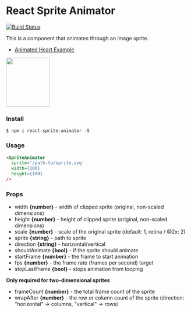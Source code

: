 # React Sprite Animator

[![Build Status](https://travis-ci.org/RadPad/react-sprite-animator.svg?branch=master)](https://travis-ci.org/RadPad/react-sprite-animator)

This is a component that animates through an image sprite. 

- [Animated Heart Example](http://react-sprite-animator.surge.sh/) 

<img src='https://raw.githubusercontent.com/RadPad/react-sprite-animator/master/examples/padman-go.gif' width='120px' height='134px'>


### Install

    $ npm i react-sprite-animator -S

### Usage

```html
<SpriteAnimator
  sprite='/path-to/sprite.svg'
  width={100}
  height={100}
/>
```

### Props

- width **{number}** - width of clipped sprite (original, non-scaled dimensions)
- height **{number}** - height of clipped sprite (original, non-scaled dimensions)
- scale **{number}** - scale of the original sprite (default: 1, retina / @2x: 2)
- sprite **{string}** - path to sprite
- direction **{string}** - horizontal/vertical
- shouldAnimate **{bool}** - if the sprite should animate
- startFrame **{number}** - the frame to start animation
- fps **{number}** - the frame rate (frames per second) target
- stopLastFrame **{bool}** - stops animation from looping

**Only required for two-dimensional sprites**

- frameCount **{number}** - the total frame count of the sprite
- wrapAfter **{number}** - the row or column count of the sprite (direction: "horizontal" -> columns, "vertical" -> rows)
